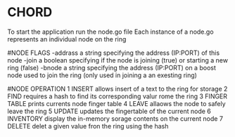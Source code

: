 # CHORD
To start the application run the node.go file
Each instance of a node.go represents an individual node on the ring

#NODE FLAGS
	-addrass		a string specifying the address (IP:PORT) of this node
	-join			a boolean specifying if the node is joining (true) or starting a new ring (false)
	-bnode			a string specifying the address (IP:PORT) on a boost node used to join the ring (only used in joining a an exesting ring)
	
#NODE OPERATION
	1 INSERT			allows insert of a text to the ring for storage
	2 FIND				requires a hash to find its corresponding valur rome the ring
	3 FINGER TABLE		prints currents node finger table
	4 LEAVE				allaows the node to safely leave the ring
	5 UPDATE			updates the fingertable of the current node
	6 INVENTORY			display the in-memory sorage contents on the current node
	7 DELETE			delet a given value fron the ring using the hash

